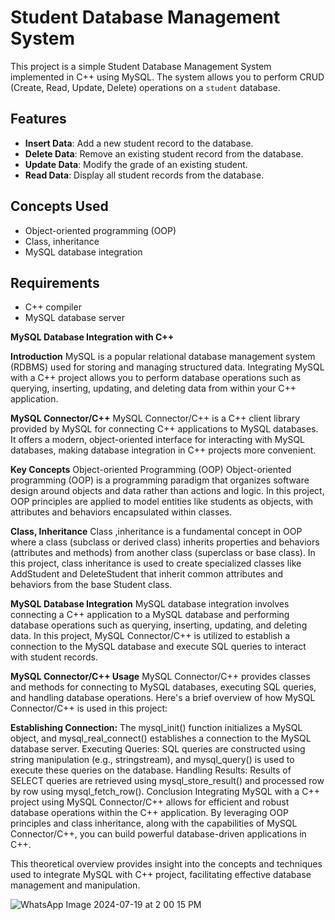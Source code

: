 # Student Database Management System

This project is a simple Student Database Management System implemented in C++ using MySQL. The system allows you to perform CRUD (Create, Read, Update, Delete) operations on a `student` database.

## Features

- **Insert Data**: Add a new student record to the database.
- **Delete Data**: Remove an existing student record from the database.
- **Update Data**: Modify the grade of an existing student.
- **Read Data**: Display all student records from the database.

## Concepts Used

- Object-oriented programming (OOP)
- Class, inheritance
- MySQL database integration

## Requirements

- C++ compiler
- MySQL database server

  
**MySQL Database Integration with C++**

**Introduction**
MySQL is a popular relational database management system (RDBMS) used for storing and managing structured data. Integrating MySQL with a C++ project allows you to perform database operations such as querying, inserting, updating, and deleting data from within your C++ application.

**MySQL Connector/C++**
MySQL Connector/C++ is a C++ client library provided by MySQL for connecting C++ applications to MySQL databases. It offers a modern, object-oriented interface for interacting with MySQL databases, making database integration in C++ projects more convenient.

**Key Concepts**
Object-oriented Programming (OOP)
Object-oriented programming (OOP) is a programming paradigm that organizes software design around objects and data rather than actions and logic. In this project, OOP principles are applied to model entities like students as objects, with attributes and behaviors encapsulated within classes.

**Class, Inheritance**
Class ,inheritance is a fundamental concept in OOP where a class (subclass or derived class) inherits properties and behaviors (attributes and methods) from another class (superclass or base class). In this project, class inheritance is used to create specialized classes like AddStudent and DeleteStudent that inherit common attributes and behaviors from the base Student class.

**MySQL Database Integration**
MySQL database integration involves connecting a C++ application to a MySQL database and performing database operations such as querying, inserting, updating, and deleting data. In this project, MySQL Connector/C++ is utilized to establish a connection to the MySQL database and execute SQL queries to interact with student records.

**MySQL Connector/C++ Usage**
MySQL Connector/C++ provides classes and methods for connecting to MySQL databases, executing SQL queries, and handling database operations. Here's a brief overview of how MySQL Connector/C++ is used in this project:

**Establishing Connection:** The mysql_init() function initializes a MySQL object, and mysql_real_connect() establishes a connection to the MySQL database server.
Executing Queries: SQL queries are constructed using string manipulation (e.g., stringstream), and mysql_query() is used to execute these queries on the database.
Handling Results: Results of SELECT queries are retrieved using mysql_store_result() and processed row by row using mysql_fetch_row().
Conclusion
Integrating MySQL with a C++ project using MySQL Connector/C++ allows for efficient and robust database operations within the C++ application. By leveraging OOP principles and class inheritance, along with the capabilities of MySQL Connector/C++, you can build powerful database-driven applications in C++.

This theoretical overview provides insight into the concepts and techniques used to integrate MySQL with C++ project, facilitating effective database management and manipulation.

![WhatsApp Image 2024-07-19 at 2 00 15 PM](https://github.com/user-attachments/assets/09624d23-552f-4a00-b39a-09b346d2988b)

